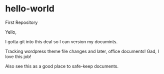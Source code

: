 # hello-world
First Repository

Yello,

I gotta git into this deal so I can version my documints.

Tracking wordpress theme file changes and later, office documents!
Gad, I love this job!

Also see this as a good place to safe-keep documents.
